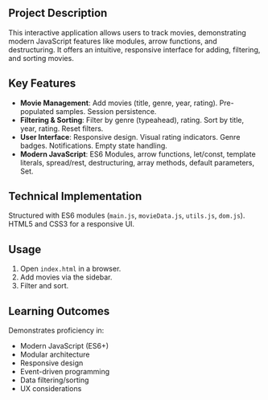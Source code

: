 ## Project Description

This interactive application allows users to track movies, demonstrating modern JavaScript features like modules, arrow functions, and destructuring. It offers an intuitive, responsive interface for adding, filtering, and sorting movies.

## Key Features

- **Movie Management**: Add movies (title, genre, year, rating). Pre-populated samples. Session persistence.
- **Filtering & Sorting**: Filter by genre (typeahead), rating. Sort by title, year, rating. Reset filters.
- **User Interface**: Responsive design. Visual rating indicators. Genre badges. Notifications. Empty state handling.
- **Modern JavaScript**: ES6 Modules, arrow functions, let/const, template literals, spread/rest, destructuring, array methods, default parameters, Set.

## Technical Implementation

Structured with ES6 modules (`main.js`, `movieData.js`, `utils.js`, `dom.js`). HTML5 and CSS3 for a responsive UI.

## Usage

1. Open `index.html` in a browser.
2. Add movies via the sidebar.
3. Filter and sort.

## Learning Outcomes

Demonstrates proficiency in:

- Modern JavaScript (ES6+)
- Modular architecture
- Responsive design
- Event-driven programming
- Data filtering/sorting
- UX considerations
